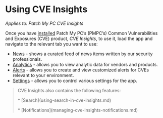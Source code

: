 # Using CVE Insights

_Applies to: Patch My PC CVE Insights_

Once you have [installed](../install-cve-insights.md) Patch My PC’s (PMPC’s) Common Vulnerabilities and Exposures (CVE) product, _CVE Insights_, to use it, load the app and navigate to the relevant tab you want to use:

* [News](cve-insights-news-tab.md) - shows a curated feed of news items written by our security professionals.
* [Analytics](cve-insights-analytics-tab.md) - allows you to view analytic data for vendors and products.
* [Alerts](cve-insights-alerts-tab.md) - allows you to create and view customized alerts for CVEs relevant to your environment.
* [Settings](cve-insights-settings-tab.md) - allows you to control various settings for the app.

<blockquote class="wp-block-quote is-note">
<p>CVE Insights also contains the following features:</p>
<p>* [Search](using-search-in-cve-insights.md)</p>
<p>* [Notifications](managing-cve-insights-notifications.md)</p>
</blockquote>